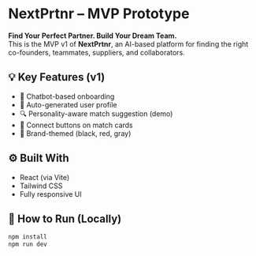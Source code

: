 # NextPrtnr – MVP Prototype

**Find Your Perfect Partner. Build Your Dream Team.**  
This is the MVP v1 of **NextPrtnr**, an AI-based platform for finding the right co-founders, teammates, suppliers, and collaborators.

## 💡 Key Features (v1)
- 🤖 Chatbot-based onboarding
- 👤 Auto-generated user profile
- 🔍 Personality-aware match suggestion (demo)
- 💬 Connect buttons on match cards
- 🎨 Brand-themed (black, red, gray)

## ⚙️ Built With
- React (via Vite)
- Tailwind CSS
- Fully responsive UI

## 🚀 How to Run (Locally)
```bash
npm install
npm run dev

